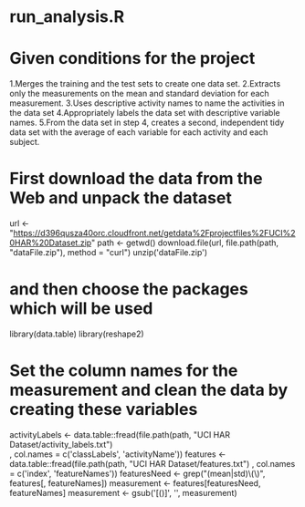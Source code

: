 # run_analysis.R
# Given conditions for the project
1.Merges the training and the test sets to create one data set.
2.Extracts only the measurements on the mean and standard deviation for each measurement.
3.Uses descriptive activity names to name the activities in the data set
4.Appropriately labels the data set with descriptive variable names.
5.From the data set in step 4, creates a second, independent tidy data set with the average of each variable for each activity and each subject.

# First download the data from the Web and unpack the dataset

  url <- "https://d396qusza40orc.cloudfront.net/getdata%2Fprojectfiles%2FUCI%20HAR%20Dataset.zip"
  path <- getwd()
  download.file(url, file.path(path, "dataFile.zip"), method = "curl")
  unzip('dataFile.zip')

# and then choose the packages which will be used

  library(data.table)
  library(reshape2)

# Set the column names for the measurement and clean the data by creating these variables 
  
  activityLabels <- data.table::fread(file.path(path, "UCI HAR Dataset/activity_labels.txt")                           
                                 , col.names = c('classLabels', 'activityName'))
  features <- data.table::fread(file.path(path, "UCI HAR Dataset/features.txt")
                                , col.names = c('index', 'featureNames'))
  featuresNeed <- grep("(mean|std)\\(\\)", features[, featureNames])
  measurement <- features[featuresNeed, featureNames]
  measurement <- gsub('[()]', '', measurement)
